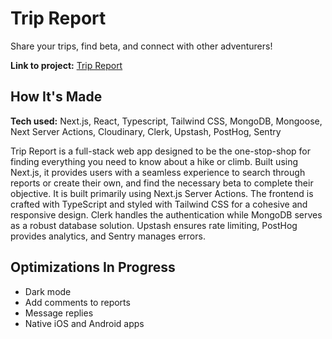 # Trip Report

Share your trips, find beta, and connect with other adventurers!

**Link to project:** [Trip Report](https://tripreport.co)

## How It's Made

**Tech used:** Next.js, React, Typescript, Tailwind CSS, MongoDB, Mongoose, Next Server Actions, Cloudinary, Clerk, Upstash, PostHog, Sentry

Trip Report is a full-stack web app designed to be the one-stop-shop for finding everything you need to know about a hike or climb. Built using Next.js, it provides users with a seamless experience to search through reports or create their own, and find the necessary beta to complete their objective. It is built primarily using Next.js Server Actions. The frontend is crafted with TypeScript and styled with Tailwind CSS for a cohesive and responsive design. Clerk handles the authentication while MongoDB serves as a robust database solution. Upstash ensures rate limiting, PostHog provides analytics, and Sentry manages errors.

## Optimizations In Progress

- Dark mode
- Add comments to reports
- Message replies
- Native iOS and Android apps
